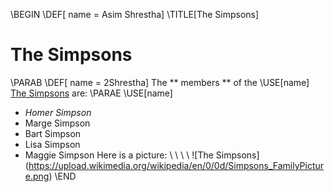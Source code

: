 \BEGIN
\DEF[ name = Asim Shrestha]
\TITLE[The Simpsons]
# The Simpsons
\PARAB
\DEF[ name = 2Shrestha]
The ** members ** of the \USE[name] [The Simpsons](https://en.wikipedia.org/wiki/The_Simpsons) are:
\PARAE
\USE[name]
+ *Homer Simpson*
+ Marge Simpson
+ Bart Simpson
+ Lisa Simpson
+ Maggie Simpson
Here is a picture:
\\
\\
\\
\\
![The Simpsons] (https://upload.wikimedia.org/wikipedia/en/0/0d/Simpsons_FamilyPicture.png)
\END